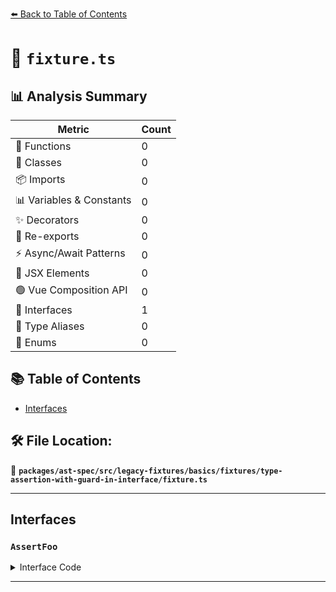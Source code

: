 [⬅️ Back to Table of Contents](../../../../../../../index.md)

# 📄 `fixture.ts`

## 📊 Analysis Summary

| Metric | Count |
|--------|-------|
| 🔧 Functions | 0 |
| 🧱 Classes | 0 |
| 📦 Imports | 0 |
| 📊 Variables & Constants | 0 |
| ✨ Decorators | 0 |
| 🔄 Re-exports | 0 |
| ⚡ Async/Await Patterns | 0 |
| 💠 JSX Elements | 0 |
| 🟢 Vue Composition API | 0 |
| 📐 Interfaces | 1 |
| 📑 Type Aliases | 0 |
| 🎯 Enums | 0 |

## 📚 Table of Contents

- [Interfaces](#interfaces)

## 🛠️ File Location:
📂 **`packages/ast-spec/src/legacy-fixtures/basics/fixtures/type-assertion-with-guard-in-interface/fixture.ts`**


---

## Interfaces

### `AssertFoo`

<details><summary>Interface Code</summary>

```ts
interface AssertFoo {
  isString(node: any): asserts node is string;
}
```
</details>


---